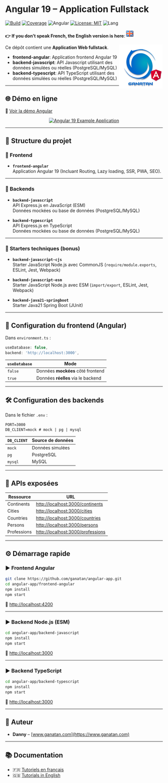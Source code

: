 # Angular 19 – Application Fullstack

[![Build](https://img.shields.io/github/actions/workflow/status/ganatan/angular-app/ci.yml?branch=main)](https://github.com/ganatan/angular-app/actions)
[![Coverage](https://img.shields.io/badge/coverage-95%25-brightgreen)](https://github.com/ganatan/angular-app/actions)
![Angular](https://img.shields.io/badge/angular-19-red)
[![License: MIT](https://img.shields.io/badge/License-MIT-yellow.svg)](https://github.com/ganatan/angular-app/blob/main/LICENSE)
![Lang](https://img.shields.io/badge/langue-français-blue)


**👉 If you don’t speak French, the English version is here**: [![English](./ui/version-en.png)](./README.en.md)

<img src="./ui/ganatan-about-github.png" align="right" width="140" height="140" alt="logo ganatan">

Ce dépôt contient une **Application Web fullstack**.

- **frontend-angular**: Application frontend Angular 19
- **backend-javascript**: API Javascript utilisant des données simulées ou réelles (PostgreSQL/MySQL)
- **backend-typescript**: API TypeScript utilisant des données simulées ou réelles (PostgreSQL/MySQL)

---
## 🌐 Démo en ligne

🔗 [Voir la démo Angular](https://angular.ganatan.com)

<p align="center">
  <p align="center">
    <a href="https://angular.ganatan.com/">
      <img src="https://media.giphy.com/media/9BuBBLc7keCgRojp92/giphy.gif" alt="Angular 19 Example 
      Application"/>
    </a>
  </p>
</p>

---

## 📁 Structure du projet

### 🧩 Frontend

- **`frontend-angular`**  
  Application Angular 19 (Incluant Routing, Lazy loading, SSR, PWA, SEO).

---

### 🚀 Backends

- **`backend-javascript`**  
  API Express.js en JavaScript (ESM)  
  Données mockées ou base de données (PostgreSQL/MySQL)

- **`backend-typescript`**  
  API Express.js en TypeScript  
  Données mockées ou base de données (PostgreSQL/MySQL)

---

### 🧪 Starters techniques (bonus)

- **`backend-javascript-cjs`**  
  Starter JavaScript Node.js avec CommonJS (`require/module.exports`, ESLint, Jest, Webpack)

- **`backend-javascript-esm`**  
  Starter JavaScript Node.js avec ESM (`import/export`, ESLint, Jest, Webpack)

- **`backend-java21-springboot`**  
  Starter Java21 Spring Boot (JUnit)

---

## 🔧 Configuration du frontend (Angular)

Dans `environment.ts` :

```ts
useDatabase: false,
backend: 'http://localhost:3000',
```

| `useDatabase` | Mode                                  |
|---------------|---------------------------------------|
| `false`       | Données **mockées** côté frontend     |
| `true`        | Données **réelles** via le backend    |

---

## 🛠 Configuration des backends

Dans le fichier `.env` :

```env
PORT=3000
DB_CLIENT=mock # mock | pg | mysql
```

| `DB_CLIENT` | Source de données      |
|-------------|------------------------|
| `mock`      | Données simulées       |
| `pg`        | PostgreSQL             |
| `mysql`     | MySQL                  |

---

## 🔗 APIs exposées

| Ressource     | URL                                     |
|---------------|------------------------------------------|
| Continents    | [http://localhost:3000/continents](http://localhost:3000/continents) |
| Cities        | [http://localhost:3000/cities](http://localhost:3000/cities)         |
| Countries     | [http://localhost:3000/countries](http://localhost:3000/countries)   |
| Persons       | [http://localhost:3000/persons](http://localhost:3000/persons)       |
| Professions   | [http://localhost:3000/professions](http://localhost:3000/professions) |

---

## ⚙️ Démarrage rapide

### ▶️ Frontend Angular

```bash
git clone https://github.com/ganatan/angular-app.git
cd angular-app/frontend-angular
npm install
npm start
```

🔗 [http://localhost:4200](http://localhost:4200)

---

### ▶️ Backend Node.js (ESM)

```bash
cd angular-app/backend-javascript
npm install
npm start
```

🔗 [http://localhost:3000](http://localhost:3000)

---

### ▶️ Backend TypeScript

```bash
cd angular-app/backend-typescript
npm install
npm start
```

🔗 [http://localhost:3000](http://localhost:3000)

---

## 👤 Auteur

- **Danny** – [www.ganatan.com](https://www.ganatan.com)

---

## 📚 Documentation

- 🇫🇷 [Tutoriels en français](https://www.ganatan.com/tutorials)  
- 🇬🇧 [Tutorials in English](https://www.ganatan.com/en/tutorials)
